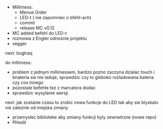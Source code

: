 - Millimess:
	- Menue Order
	- LED-t ( nie zapomniec o bfehl-ach)
	- commit
	- release MC v0.12
- MC added befehl do LED-t
- rozmowa z Engler odnosnie projektu
- segger

next:
bugtraq

do millimess:
- problem z jednym millimessem, bardzo pozno zaczyna dzialac touch i bnateria sie nie laduje, sprawdzic czy to gleboko rozladowana bateria czy cos innego
- pozostale befehle tez z marcatora dodac
- sprawdzic wysylanie wersji


next:
jak zostanie czasu to zrobic nowa funkcje do LED tak aby sie blyskalo nie zaleznie od miejska zmiany
- przemyslec biblioteke aby zmiany funkcji byly zewnetrzne (nowe repo)
- PHedit